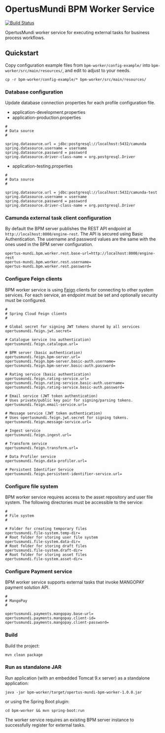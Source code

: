 # OpertusMundi BPM Worker Service

[![Build Status](https://ci.dev-1.opertusmundi.eu:9443/api/badges/OpertusMundi/bpm-worker-service/status.svg?ref=refs/heads/master)](https://ci.dev-1.opertusmundi.eu:9443/OpertusMundi/bpm-worker-service)

OpertusMundi worker service for executing external tasks for business process workflows.

## Quickstart

Copy configuration example files from `bpm-worker/config-example/` into `bpm-worker/src/main/resources/`, and edit to adjust to your needs.

`cp -r bpm-worker/config-example/* bpm-worker/src/main/resources/`

### Database configuration

Update database connection properties for each profile configuration file.

* application-development.properties
* application-production.properties

```properties
#
# Data source
#

spring.datasource.url = jdbc:postgresql://localhost:5432/camunda
spring.datasource.username = username
spring.datasource.password = password
spring.datasource.driver-class-name = org.postgresql.Driver
```

* application-testing.properties

```properties
#
# Data source
#

spring.datasource.url = jdbc:postgresql://localhost:5432/camunda-test
spring.datasource.username = username
spring.datasource.password = password
spring.datasource.driver-class-name = org.postgresql.Driver
```

### Camunda external task client configuration

By default the BPM server publishes the REST API endpoint at `http://localhost:8000/engine-rest`. The API is secured using Basic Authentication. The username and password values are the same with the ones used in the BPM server configuration.

```properties
opertus-mundi.bpm.worker.rest.base-url=http://localhost:8000/engine-rest
opertus-mundi.bpm.worker.rest.username=
opertus-mundi.bpm.worker.rest.password=
```

### Configure Feign clients

BPM worker service is using [Feign](https://cloud.spring.io/spring-cloud-openfeign/reference/html/) clients for connecting to other system services. For each service, an endpoint must be set and optionally security must be configured.

```properties
#
# Spring Cloud Feign clients
#

# Global secret for signing JWT tokens shared by all services
opertusmundi.feign.jwt.secret=

# Catalogue service (no authentication)
opertusmundi.feign.catalogue.url=

# BPM server (basic authentication)
opertusmundi.feign.bpm-server.url=
opertusmundi.feign.bpm-server.basic-auth.username=
opertusmundi.feign.bpm-server.basic-auth.password=

# Rating service (basic authentication)
opertusmundi.feign.rating-service.url=
opertusmundi.feign.rating-service.basic-auth.username=
opertusmundi.feign.rating-service.basic-auth.password=

# Email service (JWT token authentication)
# Uses private/public key pair for signing/parsing tokens.
opertusmundi.feign.email-service.url=

# Message service (JWT token authentication)
# Uses opertusmundi.feign.jwt.secret for signing tokens.
opertusmundi.feign.message-service.url=

# Ingest service
opertusmundi.feign.ingest.url=

# Transform service
opertusmundi.feign.transform.url=

# Data Profiler service
opertusmundi.feign.data-profiler.url=

# Persistent Identifier Service
opertusmundi.feign.persistent-identifier-service.url=

```

### Configure file system

BPM worker service requires access to the asset repository and user file system. The following directories must be accessible to the service:

```properties
#
# File system
#

# Folder for creating temporary files
opertusmundi.file-system.temp-dir=
# Root folder for storing user file system
opertusmundi.file-system.data-dir=
# Root folder for storing draft files
opertusmundi.file-system.draft-dir=
# Root folder for storing asset files
opertusmundi.file-system.asset-dir=
```

### Configure Payment service

BPM worker service supports external tasks that invoke MANGOPAY payment solution API.

```properties
#
# MangoPay
#

opertusmundi.payments.mangopay.base-url=
opertusmundi.payments.mangopay.client-id=
opertusmundi.payments.mangopay.client-password=
```

### Build

Build the project:

`mvn clean package`

### Run as standalone JAR

Run application (with an embedded Tomcat 9.x server) as a standalone application:

`java -jar bpm-worker/target/opertus-mundi-bpm-worker-1.0.0.jar`

or using the Spring Boot plugin:

`cd bpm-worker && mvn spring-boot:run`

The worker service requires an existing BPM server instance to successfully register for external tasks. 
